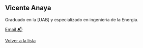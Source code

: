 ## Vicente Anaya

Graduado en la [UAB] y especializado en ingeniería de la Energia. 

[Email 📬](21vaise@protonmail.com)

[Volver a la lista](../lista.md)